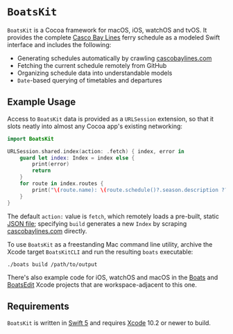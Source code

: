 # `BoatsKit`

`BoatsKit` is a Cocoa framework for macOS, iOS, watchOS and tvOS. It provides the complete [Casco Bay Lines](https://cascobaylines.com) ferry schedule as a modeled Swift interface and includes the following:

* Generating schedules automatically by crawling [cascobaylines.com](https://cascobaylines.com)
* Fetching the current schedule remotely from GitHub
* Organizing schedule data into understandable models
* `Date`-based querying of timetables and departures 

## Example Usage

Access to `BoatsKit` data is provided as a `URLSession` extension, so that it slots neatly into almost any Cocoa app's existing networking:

```swift
import BoatsKit

URLSession.shared.index(action: .fetch) { index, error in
    guard let index: Index = index else {
        print(error)
        return
    }
    for route in index.routes {
        print("\(route.name): \(route.schedule()?.season.description ?? "NA")")
    }
}

```

The default `action:` value is `fetch`, which remotely loads a pre-built, static [JSON file](https://toddheasley.github.io/boats/index.json); specifying `build` generates a new `Index` by scraping [cascobaylines.com](https://cascobaylines.com) directly.

To use `BoatsKit` as a freestanding Mac command line utility, archive the Xcode target `BoatsKitCLI` and run the resulting `boats` executable:

`./boats build /path/to/output`

There's also example code for iOS, watchOS and macOS in the [Boats](../Boats) and [BoatsEdit](../BoatsEdit) Xcode projects that are workspace-adjacent to this one.

## Requirements

`BoatsKit` is written in [Swift 5](https://docs.swift.org/swift-book) and requires [Xcode](https://developer.apple.com/xcode) 10.2 or newer to build.
